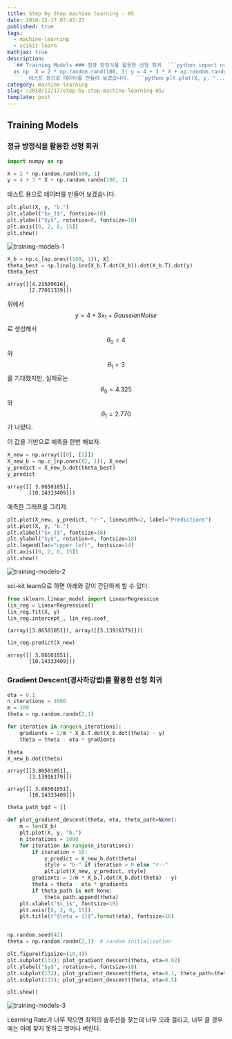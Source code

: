 ```yaml
---
title: Step by Step machine learning - 05
date: 2018-12-17 07:43:27
published: true
tags:
  - machine-learning
  - scikit-learn
mathjax: true
description:
  '## Training Models ### 정규 방정식을 활용한 선형 회귀  ```python import numpy
  as np  X = 2 * np.random.rand(100, 1) y = 4 + 3 * X + np.random.randn(100, 1)
  ```  테스트 용으로 데이터를 만들어 보겠습니다.  ```python plt.plot(X, y, "...'
category: machine-learning
slug: /2018/12/17/step-by-step-machine-learning-05/
template: post
---
```


## Training Models

### 정규 방정식을 활용한 선형 회귀

```python
import numpy as np

X = 2 * np.random.rand(100, 1)
y = 4 + 3 * X + np.random.randn(100, 1)
```

테스트 용으로 데이터를 만들어 보겠습니다.

```python
plt.plot(X, y, "b.")
plt.xlabel("$x_1$", fontsize=18)
plt.ylabel("$y$", rotation=0, fontsize=18)
plt.axis([0, 2, 0, 15])
plt.show()
```

![training-models-1](../images/training-models-1.png)

```python
X_b = np.c_[np.ones((100, 1)), X]
theta_best = np.linalg.inv(X_b.T.dot(X_b)).dot(X_b.T).dot(y)
theta_best
```

```
array([[4.21509616],
       [2.77011339]])
```

위에서 $$y = 4+ 3x_1 + Gaussian Noise$$ 로 생성해서 $$\theta_0=4$$ 와 $$\theta_1=3$$를 기대했지만, 실제로는 $$\theta_0=4.325$$ 와 $$\theta_1=2.770$$가 나왔다.

이 값을 기반으로 예측을 한번 해보자.

```python
X_new = np.array([[0], [2]])
X_new_b = np.c_[np.ones((2, 1)), X_new]
y_predict = X_new_b.dot(theta_best)
y_predict
```

```
array([[ 3.86501051],
       [10.14333409]])
```

예측한 그래프를 그리자.

```python
plt.plot(X_new, y_predict, "r-", linewidth=2, label="Predictions")
plt.plot(X, y, "b.")
plt.xlabel("$x_1$", fontsize=18)
plt.ylabel("$y$", rotation=0, fontsize=18)
plt.legend(loc="upper left", fontsize=14)
plt.axis([0, 2, 0, 15])
plt.show()
```

![training-models-2](../images/training-models-2.png)

sci-kit learn으로 하면 아래와 같이 간단하게 할 수 있다.

```python
from sklearn.linear_model import LinearRegression
lin_reg = LinearRegression()
lin_reg.fit(X, y)
lin_reg.intercept_, lin_reg.coef_
```

```
(array([3.86501051]), array([[3.13916179]]))
```

```python
lin_reg.predict(X_new)
```

```
array([[ 3.86501051],
       [10.14333409]])
```

### Gradient Descent(경사하강법)를 활용한 선형 회귀

```python
eta = 0.1
n_iterations = 1000
m = 100
theta = np.random.randn(2,1)

for iteration in range(n_iterations):
    gradients = 2/m * X_b.T.dot(X_b.dot(theta) - y)
    theta = theta - eta * gradients
```

```python
theta
X_new_b.dot(theta)
```

```
array([[3.86501051],
       [3.13916179]])

array([[ 3.86501051],
       [10.14333409]])
```

```python
theta_path_bgd = []

def plot_gradient_descent(theta, eta, theta_path=None):
    m = len(X_b)
    plt.plot(X, y, "b.")
    n_iterations = 1000
    for iteration in range(n_iterations):
        if iteration < 10:
            y_predict = X_new_b.dot(theta)
            style = "b-" if iteration > 0 else "r--"
            plt.plot(X_new, y_predict, style)
        gradients = 2/m * X_b.T.dot(X_b.dot(theta) - y)
        theta = theta - eta * gradients
        if theta_path is not None:
            theta_path.append(theta)
    plt.xlabel("$x_1$", fontsize=18)
    plt.axis([0, 2, 0, 15])
    plt.title(r"$\eta = {}$".format(eta), fontsize=16)


np.random.seed(42)
theta = np.random.randn(2,1)  # random initialization

plt.figure(figsize=(10,4))
plt.subplot(131); plot_gradient_descent(theta, eta=0.02)
plt.ylabel("$y$", rotation=0, fontsize=18)
plt.subplot(132); plot_gradient_descent(theta, eta=0.1, theta_path=theta_path_bgd)
plt.subplot(133); plot_gradient_descent(theta, eta=0.5)

plt.show()
```

![training-models-3](../images/training-models-3.png)

Learning Rate가 너무 작으면 최적의 솔루션을 찾는데 너무 오래 걸리고, 너무 클 경우에는 아예 찾지 못하고 벗어나 버린다.
